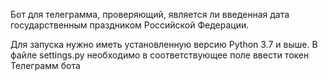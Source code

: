 Бот для телеграмма, проверяющий, является ли введенная дата государственным праздником Российской Федерации.

Для запуска нужно иметь установленную версию Python 3.7 и выше. В файле settings.py необходимо в соответствующее поле ввести токен Телеграмм бота
